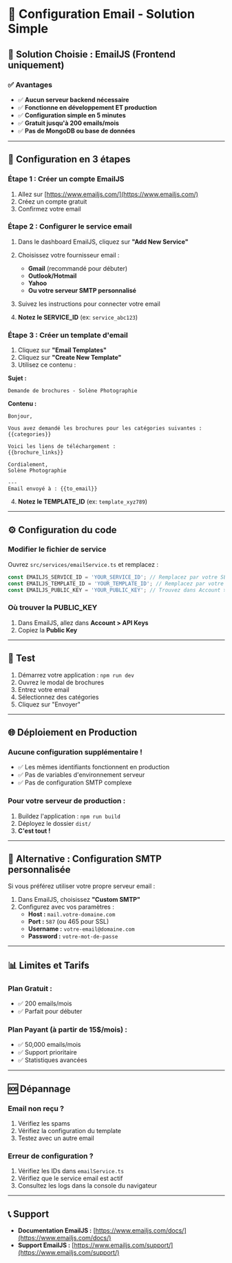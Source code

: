# 📧 Configuration Email - Solution Simple

## 🎯 Solution Choisie : EmailJS (Frontend uniquement)

### ✅ Avantages
- ✅ **Aucun serveur backend nécessaire**
- ✅ **Fonctionne en développement ET production**
- ✅ **Configuration simple en 5 minutes**
- ✅ **Gratuit jusqu'à 200 emails/mois**
- ✅ **Pas de MongoDB ou base de données**

---

## 🚀 Configuration en 3 étapes

### **Étape 1 : Créer un compte EmailJS**
1. Allez sur [https://www.emailjs.com/](https://www.emailjs.com/)
2. Créez un compte gratuit
3. Confirmez votre email

### **Étape 2 : Configurer le service email**
1. Dans le dashboard EmailJS, cliquez sur **"Add New Service"**
2. Choisissez votre fournisseur email :
   - **Gmail** (recommandé pour débuter)
   - **Outlook/Hotmail**
   - **Yahoo**
   - **Ou votre serveur SMTP personnalisé**

3. Suivez les instructions pour connecter votre email
4. **Notez le SERVICE_ID** (ex: `service_abc123`)

### **Étape 3 : Créer un template d'email**
1. Cliquez sur **"Email Templates"**
2. Cliquez sur **"Create New Template"**
3. Utilisez ce contenu :

**Sujet :**
```
Demande de brochures - Solène Photographie
```

**Contenu :**
```
Bonjour,

Vous avez demandé les brochures pour les catégories suivantes :
{{categories}}

Voici les liens de téléchargement :
{{brochure_links}}

Cordialement,
Solène Photographie

---
Email envoyé à : {{to_email}}
```

4. **Notez le TEMPLATE_ID** (ex: `template_xyz789`)

---

## ⚙️ Configuration du code

### **Modifier le fichier de service**
Ouvrez `src/services/emailService.ts` et remplacez :

```typescript
const EMAILJS_SERVICE_ID = 'YOUR_SERVICE_ID'; // Remplacez par votre SERVICE_ID
const EMAILJS_TEMPLATE_ID = 'YOUR_TEMPLATE_ID'; // Remplacez par votre TEMPLATE_ID  
const EMAILJS_PUBLIC_KEY = 'YOUR_PUBLIC_KEY'; // Trouvez dans Account > API Keys
```

### **Où trouver la PUBLIC_KEY**
1. Dans EmailJS, allez dans **Account > API Keys**
2. Copiez la **Public Key**

---

## 🧪 Test

1. Démarrez votre application : `npm run dev`
2. Ouvrez le modal de brochures
3. Entrez votre email
4. Sélectionnez des catégories
5. Cliquez sur "Envoyer"

---

## 🌐 Déploiement en Production

### **Aucune configuration supplémentaire !**
- ✅ Les mêmes identifiants fonctionnent en production
- ✅ Pas de variables d'environnement serveur
- ✅ Pas de configuration SMTP complexe

### **Pour votre serveur de production :**
1. Buildez l'application : `npm run build`
2. Déployez le dossier `dist/`
3. **C'est tout !**

---

## 🔧 Alternative : Configuration SMTP personnalisée

Si vous préférez utiliser votre propre serveur email :

1. Dans EmailJS, choisissez **"Custom SMTP"**
2. Configurez avec vos paramètres :
   - **Host :** `mail.votre-domaine.com`
   - **Port :** `587` (ou 465 pour SSL)
   - **Username :** `votre-email@domaine.com`
   - **Password :** `votre-mot-de-passe`

---

## 📊 Limites et Tarifs

### **Plan Gratuit :**
- ✅ 200 emails/mois
- ✅ Parfait pour débuter

### **Plan Payant (à partir de 15$/mois) :**
- ✅ 50,000 emails/mois
- ✅ Support prioritaire
- ✅ Statistiques avancées

---

## 🆘 Dépannage

### **Email non reçu ?**
1. Vérifiez les spams
2. Vérifiez la configuration du template
3. Testez avec un autre email

### **Erreur de configuration ?**
1. Vérifiez les IDs dans `emailService.ts`
2. Vérifiez que le service email est actif
3. Consultez les logs dans la console du navigateur

---

## 📞 Support

- **Documentation EmailJS :** [https://www.emailjs.com/docs/](https://www.emailjs.com/docs/)
- **Support EmailJS :** [https://www.emailjs.com/support/](https://www.emailjs.com/support/)